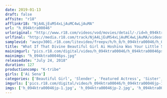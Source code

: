 ```yaml
---
date: 2019-01-13
draft: false
affsite: "r18"
afflinkr18: "NjA4LjEuMS4xLjAuMC4wLjAuMA"
url: "h_094ktra00046"
urloriginal: "http://www.r18.com/videos/vod/movies/detail/-/id=h_094ktra00046"
urlfinal: "http://media.r18.com/track/NjA4LjEuMS4xLjAuMC4wLjAuMA/videos/vod/movies/detail/-/id=h_094ktra00046"
samplevid: "awspv3001.r18.com/litevideo/freepv/h/h_0/h_094ktra00046/h_094ktra00046_dmb_w.mp4"
title: "What If That Divine Beautiful Girl Ai Hoshina Was Your Little Sister...!"
mainimgurl: "pics.r18.com/digital/video/h_094ktra00046/h_094ktra00046ps.jpg"
mainimgs: "h_094ktra00046ps.jpg"
releasedate: "July 24, 2018"
duration: 127
productioncomp: "K-tribe"
girls: ['Ai Sena']
categories: ['Beautiful Girl', 'Slender', 'Featured Actress', 'Sister', 'Hi-Def']
imgurls: ['pics.r18.com/digital/video/h_094ktra00046/h_094ktra00046jp-1.jpg', 'pics.r18.com/digital/video/h_094ktra00046/h_094ktra00046jp-2.jpg', 'pics.r18.com/digital/video/h_094ktra00046/h_094ktra00046jp-3.jpg', 'pics.r18.com/digital/video/h_094ktra00046/h_094ktra00046jp-4.jpg', 'pics.r18.com/digital/video/h_094ktra00046/h_094ktra00046jp-5.jpg', 'pics.r18.com/digital/video/h_094ktra00046/h_094ktra00046jp-6.jpg', 'pics.r18.com/digital/video/h_094ktra00046/h_094ktra00046jp-7.jpg', 'pics.r18.com/digital/video/h_094ktra00046/h_094ktra00046jp-8.jpg', 'pics.r18.com/digital/video/h_094ktra00046/h_094ktra00046jp-9.jpg', 'pics.r18.com/digital/video/h_094ktra00046/h_094ktra00046jp-10.jpg', 'pics.r18.com/digital/video/h_094ktra00046/h_094ktra00046jp-11.jpg', 'pics.r18.com/digital/video/h_094ktra00046/h_094ktra00046jp-12.jpg', 'pics.r18.com/digital/video/h_094ktra00046/h_094ktra00046jp-13.jpg', 'pics.r18.com/digital/video/h_094ktra00046/h_094ktra00046jp-14.jpg', 'pics.r18.com/digital/video/h_094ktra00046/h_094ktra00046jp-15.jpg', 'pics.r18.com/digital/video/h_094ktra00046/h_094ktra00046jp-16.jpg', 'pics.r18.com/digital/video/h_094ktra00046/h_094ktra00046jp-17.jpg', 'pics.r18.com/digital/video/h_094ktra00046/h_094ktra00046jp-18.jpg', 'pics.r18.com/digital/video/h_094ktra00046/h_094ktra00046jp-19.jpg', 'pics.r18.com/digital/video/h_094ktra00046/h_094ktra00046jp-20.jpg']
imgs: ['h_094ktra00046jp-1.jpg', 'h_094ktra00046jp-2.jpg', 'h_094ktra00046jp-3.jpg', 'h_094ktra00046jp-4.jpg', 'h_094ktra00046jp-5.jpg', 'h_094ktra00046jp-6.jpg', 'h_094ktra00046jp-7.jpg', 'h_094ktra00046jp-8.jpg', 'h_094ktra00046jp-9.jpg', 'h_094ktra00046jp-10.jpg', 'h_094ktra00046jp-11.jpg', 'h_094ktra00046jp-12.jpg', 'h_094ktra00046jp-13.jpg', 'h_094ktra00046jp-14.jpg', 'h_094ktra00046jp-15.jpg', 'h_094ktra00046jp-16.jpg', 'h_094ktra00046jp-17.jpg', 'h_094ktra00046jp-18.jpg', 'h_094ktra00046jp-19.jpg', 'h_094ktra00046jp-20.jpg']
---
```

